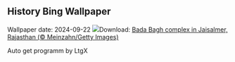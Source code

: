## History Bing Wallpaper
Wallpaper date: 2024-09-22
![](https://www.bing.com/th?id=OHR.BadaBagh_EN-IN0375946006_UHD.jpg&w=1000)Download: [Bada Bagh complex in Jaisalmer, Rajasthan (© Meinzahn/Getty Images)](https://www.bing.com/th?id=OHR.BadaBagh_EN-IN0375946006_UHD.jpg)

Auto get programm by LtgX
